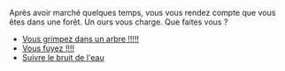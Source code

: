 Après avoir marché quelques temps, vous vous rendez compte que vous êtes dans une forêt. Un ours vous charge. Que faites vous ?

- [Vous grimpez dans un arbre !!!!!](https://github.com/Yacine-Oussadi/TP_Techmed_Groupe_1_Labyrinth/blob/main/Game_Over.md)
- [Vous fuyez !!!!](https://github.com/Yacine-Oussadi/TP_Techmed_Groupe_1_Labyrinth/blob/main/Marais.md)
- [Suivre le bruit de l'eau](https://github.com/Yacine-Oussadi/TP_Techmed_Groupe_1_Labyrinth/blob/main/Riviere.md)
